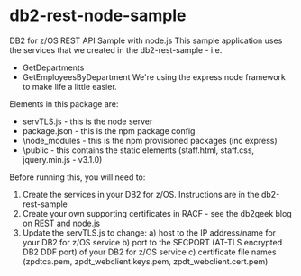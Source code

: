 # db2-rest-node-sample
DB2 for z/OS REST API Sample with node.js
This sample application uses the services that we created in the db2-rest-sample - i.e.
* GetDepartments
* GetEmployeesByDepartment
We're using the express node framework to make life a little easier.

Elements in this package are:
* servTLS.js - this is the node server
* package.json - this is the npm package config
* \node_modules - this is the npm provisioned packages (inc express)
* \public - this contains the static elements (staff.html, staff.css, jquery.min.js - v3.1.0)

Before running this, you will need to:
1. Create the services in your DB2 for z/OS. Instructions are in the db2-rest-sample
2. Create your own supporting certificates in RACF - see the db2geek blog on REST and node.js
3. Update the servTLS.js to change:
   a) host to the IP address/name for your DB2 for z/OS service
   b) port to the SECPORT (AT-TLS encrypted DB2 DDF port) of your DB2 for z/OS service
   c) certificate file names (zpdtca.pem, zpdt_webclient.keys.pem, zpdt_webclient.cert.pem)
